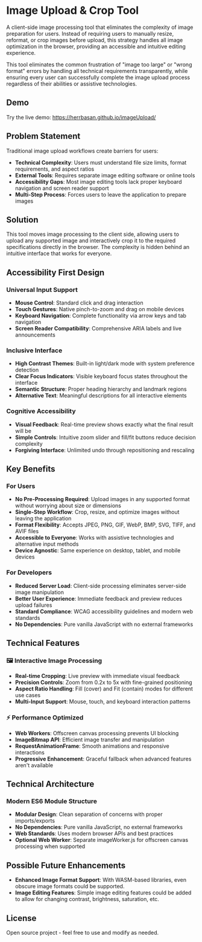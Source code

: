 # Image Upload & Crop Tool

A client-side image processing tool that eliminates the complexity of image preparation for users. Instead of requiring users to manually resize, reformat, or crop images before upload, this strategy handles all image optimization in the browser, providing an accessible and intuitive editing experience.

This tool eliminates the common frustration of "image too large" or "wrong format" errors by handling all technical requirements transparently, while ensuring every user can successfully complete the image upload process regardless of their abilities or assistive technologies.

## Demo

Try the live demo: https://herrbasan.github.io/imageUpload/

## Problem Statement

Traditional image upload workflows create barriers for users:
- **Technical Complexity**: Users must understand file size limits, format requirements, and aspect ratios
- **External Tools**: Requires separate image editing software or online tools
- **Accessibility Gaps**: Most image editing tools lack proper keyboard navigation and screen reader support
- **Multi-Step Process**: Forces users to leave the application to prepare images

## Solution

This tool moves image processing to the client side, allowing users to upload any supported image and interactively crop it to the required specifications directly in the browser. The complexity is hidden behind an intuitive interface that works for everyone.

## Accessibility First Design

### Universal Input Support
- **Mouse Control**: Standard click and drag interaction
- **Touch Gestures**: Native pinch-to-zoom and drag on mobile devices
- **Keyboard Navigation**: Complete functionality via arrow keys and tab navigation
- **Screen Reader Compatibility**: Comprehensive ARIA labels and live announcements

### Inclusive Interface
- **High Contrast Themes**: Built-in light/dark mode with system preference detection
- **Clear Focus Indicators**: Visible keyboard focus states throughout the interface
- **Semantic Structure**: Proper heading hierarchy and landmark regions
- **Alternative Text**: Meaningful descriptions for all interactive elements

### Cognitive Accessibility
- **Visual Feedback**: Real-time preview shows exactly what the final result will be
- **Simple Controls**: Intuitive zoom slider and fill/fit buttons reduce decision complexity
- **Forgiving Interface**: Unlimited undo through repositioning and rescaling

## Key Benefits

### For Users
- **No Pre-Processing Required**: Upload images in any supported format without worrying about size or dimensions
- **Single-Step Workflow**: Crop, resize, and optimize images without leaving the application
- **Format Flexibility**: Accepts JPEG, PNG, GIF, WebP, BMP, SVG, TIFF, and AVIF files
- **Accessible to Everyone**: Works with assistive technologies and alternative input methods
- **Device Agnostic**: Same experience on desktop, tablet, and mobile devices

### For Developers
- **Reduced Server Load**: Client-side processing eliminates server-side image manipulation
- **Better User Experience**: Immediate feedback and preview reduces upload failures
- **Standard Compliance**: WCAG accessibility guidelines and modern web standards
- **No Dependencies**: Pure vanilla JavaScript with no external frameworks

## Technical Features

### 🖼️ Interactive Image Processing
- **Real-time Cropping**: Live preview with immediate visual feedback
- **Precision Controls**: Zoom from 0.2x to 5x with fine-grained positioning
- **Aspect Ratio Handling**: Fill (cover) and Fit (contain) modes for different use cases
- **Multi-Input Support**: Mouse, touch, and keyboard interaction patterns

### ⚡ Performance Optimized
- **Web Workers**: Offscreen canvas processing prevents UI blocking
- **ImageBitmap API**: Efficient image transfer and manipulation
- **RequestAnimationFrame**: Smooth animations and responsive interactions
- **Progressive Enhancement**: Graceful fallback when advanced features aren't available

## Technical Architecture

### Modern ES6 Module Structure
- **Modular Design**: Clean separation of concerns with proper imports/exports
- **No Dependencies**: Pure vanilla JavaScript, no external frameworks
- **Web Standards**: Uses modern browser APIs and best practices
- **Optional Web Worker**: Separate imageWorker.js for offscreen canvas processing when supported

## Possible Future Enhancements
- **Enhanced Image Format Support**: With WASM-based libraries, even obscure image formats could be supported.
- **Image Editing Features**: Simple image editing features could be added to allow for changing contrast, brightness, saturation, etc.

## License

Open source project - feel free to use and modify as needed.
